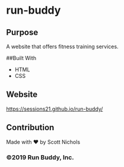 # run-buddy

## Purpose
A website that offers fitness training services.

##Built With
* HTML
* CSS

## Website
https://sessions21.github.io/run-buddy/

## Contribution
Made with ❤ by Scott Nichols

### ©️2019 Run Buddy, Inc.
